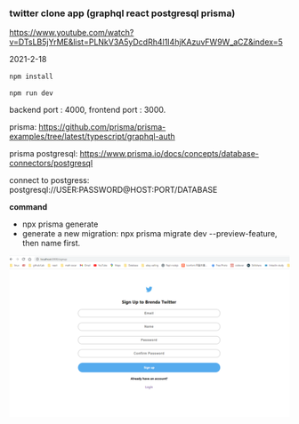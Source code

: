 ### twitter clone app (graphql react postgresql prisma)

https://www.youtube.com/watch?v=DTsLB5jYrME&list=PLNkV3A5yDcdRh4l1I4hjKAzuvFW9W_aCZ&index=5

2021-2-18

```
npm install
```

```
npm run dev
```

backend port : 4000, frontend port : 3000.

prisma: https://github.com/prisma/prisma-examples/tree/latest/typescript/graphql-auth

prisma postgresql: https://www.prisma.io/docs/concepts/database-connectors/postgresql

connect to postgress: postgresql://USER:PASSWORD@HOST:PORT/DATABASE

**command**

- npx prisma generate
- generate a new migration: npx prisma migrate dev --preview-feature, then name first.

![](2021-02-18-14-37-33.png)
